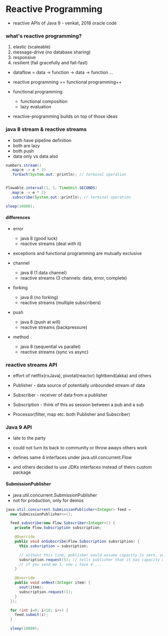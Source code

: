 # Reactive Programming

- reactive APIs of Java 9 - venkat, 2018 oracle code

###  what's reactive programming?

1. elastic (scaleable)
2. message-drive (no database sharing)
3. responsive
4. resilient (fail gracefully and fail-fast)


- dataflow = data -> function -> data -> function ...

- reactive programming == functional programming++

- functional programming
  - functional composition
  - lazy evaluation

- reactive-programming builds on top of those ideas

### java 8 stream & reactive streams

- both have pipeline definition
- both are lazy
- both push
- data only vs data also

```java
numbers.stream()
  .map(e -> e * 2)
  .forEach(System.out::println); // terminal operation


Flowable.interval(1, 1, TimeUnit.SECONDS)
  .map(e -> e * 2)
  .subscribe(System.out::println); // terminal operation

sleep(10000);
```

#### differences

- error
  - java 8 (good luck)
  - reactive streams (deal with it)

- exceptions and functional programming are mutually exclusive

- channel
  - java 8 (1 data channel)
  - reactive streams (3 channels: data, error, complete)

- forking
  - java 8 (no forking)
  - reactive streams (multiple subscribers)

- push
  - java 8 (push at will)
  - reactive streams (backpressure)

- method
  - java 8 (sequential vs parallel)
  - reactive streams (sync vs async)

### reactive streams API

- effort of netflix(rxJava), pivotal(reactor) lightbend(akka) and others

- Publisher - data source of potentially unbounded stream of data
- Subscriber - receiver of data from a publisher
- Subscription - think of this as session between a pub and a sub
- Processor(filter, map etc. both Publisher and Subscriber)

### Java 9 API

- late to the party
- could not turn its back to community or throw aways others work

- defines same 4 interfaces under java.util.concurrent.Flow

- and others decided to use JDKs interfaces instead of theirs custom package


#### SubmissionPublisher

- java.util.concurrent.SubmissionPublisher
- not for production, only for demos

```java
java.util.concurrent.SubmissionPublisher<Integer> feed =
  new SubmissionPublisher<>();

  feed.subscribe(new Flow.Subscriber<Integer>() {
    private Flow.Subscription subscription;

    @Override
    public void onSubscribe(Flow.Subscription subsription) {
      this.subsription = subsription;

      // without this line, publisher would assume capacity is zero, send nothing
      subsription.request(5); // tells publisher that it has capacity of 5
      // if you send me 1, now i have 4 ...
    }

    @Override
    public void onNext(Integer item) {
      sout(item);
      subscription.request(1);
    }
  });

  for (int i=0; i<10; i++) {
    feed.submit(i);
  }

  sleep(10000);
```
